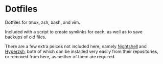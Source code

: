 # Dotfiles
Dotfiles for tmux, zsh, bash, and vim.

Included with a script to create symlinks for each, as well as to save backups
of old files.

There are a few extra peices not included here, namely 
[Nightshell](https://www.github.com/nightsense/nightshell) and 
[Hyperzsh](https://www.github.com/tylerreckart/hyperzsh), both of which can be
installed very easily from their repositories, or removed from here, as neither
of them are required.
